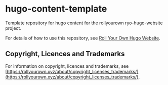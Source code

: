 <!--
SPDX-FileCopyrightText: 2022 Wilfred Nicoll <xyzroller@rollyourown.xyz>
SPDX-License-Identifier: CC-BY-SA-4.0
-->

# hugo-content-template

Template repository for hugo content for the rollyourown ryo-hugo-website project.

For details of how to use this repository, see [Roll Your Own Hugo Website](https://rollyourown.xyz/rollyourown/projects/ryo-hugo-website/).

## Copyright, Licences and Trademarks

For information on copyright, licences and trademarks, see [https://rollyourown.xyz/about/copyright_licenses_trademarks/](https://rollyourown.xyz/about/copyright_licenses_trademarks/).
